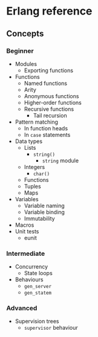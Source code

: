 # Erlang reference
## Concepts
### Beginner
- Modules
  - Exporting functions
- Functions
  - Named functions
  - Arity
  - Anonymous functions
  - Higher-order functions
  - Recursive functions
    - Tail recursion
- Pattern matching
  - In function heads
  - In `case` statements
- Data types
  - Lists
    - `string()`
      - `string` module
  - Integers
    - `char()`
  - Functions
  - Tuples
  - Maps
- Variables
  - Variable naming
  - Variable binding
  - Immutability
- Macros
- Unit tests
  - eunit

### Intermediate
- Concurrency
  - State loops
- Behaviours
  - `gen_server`
  - `gen_statem`
### Advanced
- Supervision trees
  - `supervisor` behaviour